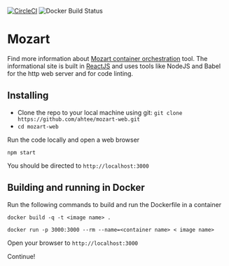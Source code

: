 [![CircleCI](https://circleci.com/gh/ahtee/mozart-web.svg?style=svg)](https://circleci.com/gh/ahtee/mozart-web) 
![Docker Build Status](https://img.shields.io/docker/build/ahtee/mozart-web-build.svg)


# Mozart

Find more information about [Mozart container orchestration](https://github.com/zbblanton/Mozart) tool. The informational site is built in [ReactJS](https://github.com/facebook/react) and uses tools like NodeJS and Babel for the http web server and for code linting.

## Installing

- Clone the repo to your local machine using git: `git clone https://github.com/ahtee/mozart-web.git`
- `cd mozart-web`

Run the code locally and open a web browser
```
npm start
```

You should be directed to `http://localhost:3000`

## Building and running in Docker

Run the following commands to build and run the Dockerfile in a container

```
docker build -q -t <image name> .

docker run -p 3000:3000 --rm --name=<container name> < image name>
```

Open your browser to `http://localhost:3000`

Continue!
